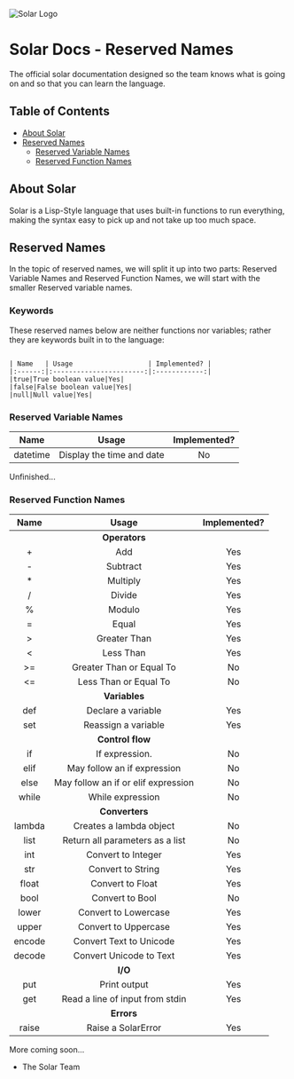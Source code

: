 ﻿![Solar Logo](https://github.com/Solar-language/Solar/blob/master/media/Solar-Logo.png?raw=true)

# Solar Docs - Reserved Names

The official solar documentation designed so the team knows what is going on and so that you can learn the language.

## Table of Contents

- [About Solar](#about-solar)
- [Reserved Names](#reserved-names)
	- [Reserved Variable Names](#reserved-variable-names)
	- [Reserved Function Names](#reserved-function-names)
## About Solar

Solar is a Lisp-Style language that uses built-in functions to run everything, making the syntax easy to pick up and not take up too much space.

## Reserved Names

In the topic of reserved names, we will split it up into two parts: Reserved Variable Names and Reserved Function Names, we will start with the smaller Reserved variable names.

### Keywords
These reserved names below are neither functions nor variables; rather they are keywords built in to the language:
```

| Name   | Usage                   | Implemented? |
|:------:|:-----------------------:|:------------:|
|true|True boolean value|Yes|
|false|False boolean value|Yes|
|null|Null value|Yes|
```

### Reserved Variable Names 

| Name   | Usage                   | Implemented? |
|:------:|:-----------------------:|:------------:|
|datetime|Display the time and date| No|

Unfinished...

### Reserved Function Names

| Name   | Usage                   | Implemented? |
|:------:|:-----------------------:|:------------:|
|        |**Operators**            |    |
|+       |Add                      | Yes|
|-       |Subtract                 | Yes|
|*       |Multiply                 | Yes|
|/       |Divide                   | Yes|
|%       |Modulo                   | Yes|
|=       |Equal                    | Yes|
|>       |Greater Than             | Yes|
|<       |Less Than                | Yes|
|>=      |Greater Than or Equal To | No |
|<=      |Less Than or Equal To    | No |
|        |**Variables**         |    |    
|def     |Declare a variable       | Yes |
|set     |Reassign a variable      | Yes |
|        |**Control flow**         |    |
|if      |If expression.           | No |
|elif    |May follow an if expression| No |
|else    |May follow an if or elif expression|No|
|while   |While expression         |No  |
|        |**Converters**           |    |
|lambda  |Creates a lambda object  |No  |
|list    |Return all parameters as a list| No |
|int     |Convert to Integer       | Yes|
|str     |Convert to String        | Yes|
|float   |Convert to Float         | Yes|
|bool    |Convert to Bool         | No|
|lower   |Convert to Lowercase     | Yes|
|upper   |Convert to Uppercase     | Yes|
|encode  |Convert Text to Unicode  | Yes|
|decode  |Convert Unicode to Text  | Yes|
|        |**I/O**                  |    |
|put     |Print output             | Yes|
|get     |Read a line of input from stdin| Yes |
|        |**Errors**               |    |
|raise   |Raise a SolarError   | Yes |

More coming soon...

- The Solar Team

